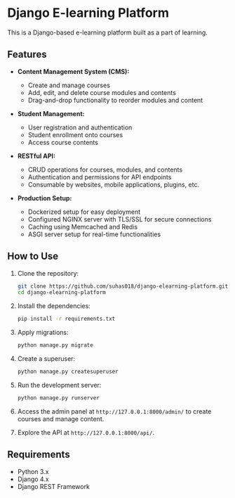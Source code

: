 # Django E-learning Platform

This is a Django-based e-learning platform built as a part of learning.

## Features

- **Content Management System (CMS):**
  - Create and manage courses
  - Add, edit, and delete course modules and contents
  - Drag-and-drop functionality to reorder modules and content

- **Student Management:**
  - User registration and authentication
  - Student enrollment onto courses
  - Access course contents
  
- **RESTful API:**
  - CRUD operations for courses, modules, and contents
  - Authentication and permissions for API endpoints
  - Consumable by websites, mobile applications, plugins, etc.

- **Production Setup:**
  - Dockerized setup for easy deployment
  - Configured NGINX server with TLS/SSL for secure connections
  - Caching using Memcached and Redis
  - ASGI server setup for real-time functionalities

## How to Use

1. Clone the repository:

    ```bash
    git clone https://github.com/suhas018/django-elearning-platform.git
    cd django-elearning-platform
    ```

2. Install the dependencies:

    ```bash
    pip install -r requirements.txt
    ```

3. Apply migrations:

    ```bash
    python manage.py migrate
    ```

4. Create a superuser:

    ```bash
    python manage.py createsuperuser
    ```

5. Run the development server:

    ```bash
    python manage.py runserver
    ```

6. Access the admin panel at `http://127.0.0.1:8000/admin/` to create courses and manage content.

7. Explore the API at `http://127.0.0.1:8000/api/`.

## Requirements

- Python 3.x
- Django 4.x
- Django REST Framework
